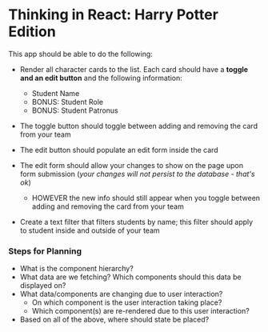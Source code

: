 # Thinking in React: Harry Potter Edition

This app should be able to do the following:

* Render all character cards to the list. Each card should have a **toggle and an edit button** and the following information:
  * Student Name
  * BONUS: Student Role
  * BONUS: Student Patronus

* The toggle button should toggle between adding and removing the card from your team

* The edit button should populate an edit form inside the card

* The edit form should allow your changes to show on the page upon form submission (*your changes will not persist to the database - that's ok*)
  * HOWEVER the new info should still appear when you toggle between adding and removing the card from your team

* Create a text filter that filters students by name; this filter should apply to student inside and outside of your team

### Steps for Planning

* What is the component hierarchy?
* What data are we fetching? Which components should this data be displayed on?
* What data/components are changing due to user interaction?
  * On which component is the user interaction taking place?
  * Which component(s) are re-rendered due to this user interaction?
* Based on all of the above, where should state be placed?
